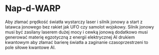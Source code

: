 # Nap-d-WARP
Aby złamać prędkość światła wystarczy laser i silnik jonowy a start z latawca jonowego bez rakiet jak UFO czy samolot wojskowy. Silnik jonowy musi być zasilany laserem dużej mocy i cewką jonową dodatkowo musi generować materię egzotyczną z energii elektrycznej AI drukiem kwantowym aby złamać barierę światła a zaginanie czasoprzestrzeni to pole siłowe kwantowe AI. 
